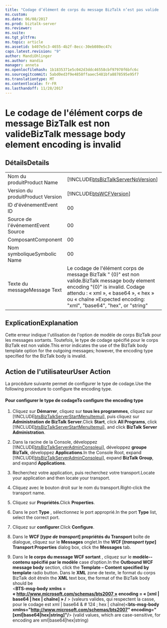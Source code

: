 ```yaml
---
title: "Codage d’élément de corps du message BizTalk n’est pas valide | Documents Microsoft"
ms.custom: 
ms.date: 06/08/2017
ms.prod: biztalk-server
ms.reviewer: 
ms.suite: 
ms.tgt_pltfrm: 
ms.topic: article
ms.assetid: b407e5c3-4655-4b2f-8ecc-30eb080ec47c
caps.latest.revision: "9"
author: MandiOhlinger
ms.author: mandia
manager: anneta
ms.openlocfilehash: 1b1835371e5c042d3ddc46558cbf97970f6bfc6c
ms.sourcegitcommit: 5abd0ed3f9e4858ffaaec5481bfa8878595e95f7
ms.translationtype: MT
ms.contentlocale: fr-FR
ms.lasthandoff: 11/28/2017
---
```

# <a name="biztalk-message-body-element-encoding-is-invalid"></a><span data-ttu-id="ebaa3-102">Le codage de l'élément corps de message BizTalk est non valide</span><span class="sxs-lookup"><span data-stu-id="ebaa3-102">BizTalk message body element encoding is invalid</span></span>
## <a name="details"></a><span data-ttu-id="ebaa3-103">Détails</span><span class="sxs-lookup"><span data-stu-id="ebaa3-103">Details</span></span>  
  
|||  
|-|-|  
|<span data-ttu-id="ebaa3-104">Nom du produit</span><span class="sxs-lookup"><span data-stu-id="ebaa3-104">Product Name</span></span>|[!INCLUDE[btsBizTalkServerNoVersion](../includes/btsbiztalkservernoversion-md.md)]|  
|<span data-ttu-id="ebaa3-105">Version du produit</span><span class="sxs-lookup"><span data-stu-id="ebaa3-105">Product Version</span></span>|[!INCLUDE[btsWCFVersion](../includes/btswcfversion-md.md)]|  
|<span data-ttu-id="ebaa3-106">ID d'événement</span><span class="sxs-lookup"><span data-stu-id="ebaa3-106">Event ID</span></span>|<span data-ttu-id="ebaa3-107">0</span><span class="sxs-lookup"><span data-stu-id="ebaa3-107">0</span></span>|  
|<span data-ttu-id="ebaa3-108">Source de l'événement</span><span class="sxs-lookup"><span data-stu-id="ebaa3-108">Event Source</span></span>|<span data-ttu-id="ebaa3-109">0</span><span class="sxs-lookup"><span data-stu-id="ebaa3-109">0</span></span>|  
|<span data-ttu-id="ebaa3-110">Composant</span><span class="sxs-lookup"><span data-stu-id="ebaa3-110">Component</span></span>|<span data-ttu-id="ebaa3-111">0</span><span class="sxs-lookup"><span data-stu-id="ebaa3-111">0</span></span>|  
|<span data-ttu-id="ebaa3-112">Nom symbolique</span><span class="sxs-lookup"><span data-stu-id="ebaa3-112">Symbolic Name</span></span>|<span data-ttu-id="ebaa3-113">0</span><span class="sxs-lookup"><span data-stu-id="ebaa3-113">0</span></span>|  
|<span data-ttu-id="ebaa3-114">Texte du message</span><span class="sxs-lookup"><span data-stu-id="ebaa3-114">Message Text</span></span>|<span data-ttu-id="ebaa3-115">Le codage de l'élément corps de message BizTalk " {0}" est non valide.</span><span class="sxs-lookup"><span data-stu-id="ebaa3-115">BizTalk message body element encoding "{0}" is invalid.</span></span> <span data-ttu-id="ebaa3-116">Codage attendu : « xml », « base64 », « hex » ou « chaîne »</span><span class="sxs-lookup"><span data-stu-id="ebaa3-116">Expected encoding: "xml", "base64", "hex", or "string"</span></span>|  
  
## <a name="explanation"></a><span data-ttu-id="ebaa3-117">Explication</span><span class="sxs-lookup"><span data-stu-id="ebaa3-117">Explanation</span></span>  
 <span data-ttu-id="ebaa3-118">Cette erreur indique l'utilisation de l'option de modèle de corps BizTalk pour les messages sortants. Toutefois, le type de codage spécifié pour le corps BizTalk est non valide.</span><span class="sxs-lookup"><span data-stu-id="ebaa3-118">This error indicates the use of the BizTalk body template option for the outgoing messages; however, the encoding type specified for the BizTalk body is invalid.</span></span>  
  
## <a name="user-action"></a><span data-ttu-id="ebaa3-119">Action de l'utilisateur</span><span class="sxs-lookup"><span data-stu-id="ebaa3-119">User Action</span></span>  
 <span data-ttu-id="ebaa3-120">La procédure suivante permet de configurer le type de codage.</span><span class="sxs-lookup"><span data-stu-id="ebaa3-120">Use the following procedure to configure the encoding type.</span></span>  
  
#### <a name="to-configure-the-encoding-type"></a><span data-ttu-id="ebaa3-121">Pour configurer le type de codage</span><span class="sxs-lookup"><span data-stu-id="ebaa3-121">To configure the encoding type</span></span>  
  
1.  <span data-ttu-id="ebaa3-122">Cliquez sur **Démarrer**, cliquez sur **tous les programmes**, cliquez sur [!INCLUDE[btsBizTalkServerStartMenuItemui](../includes/btsbiztalkserverstartmenuitemui-md.md)], puis cliquez sur **Administration de BizTalk Server**.</span><span class="sxs-lookup"><span data-stu-id="ebaa3-122">Click **Start**, click **All Programs**, click [!INCLUDE[btsBizTalkServerStartMenuItemui](../includes/btsbiztalkserverstartmenuitemui-md.md)], and click **BizTalk Server Administration**.</span></span>  
  
2.  <span data-ttu-id="ebaa3-123">Dans la racine de la Console, développez [!INCLUDE[btsBizTalkServerAdminConsoleui](../includes/btsbiztalkserveradminconsoleui-md.md)], développez **groupe BizTalk**, développez **Applications**.</span><span class="sxs-lookup"><span data-stu-id="ebaa3-123">In the Console Root, expand [!INCLUDE[btsBizTalkServerAdminConsoleui](../includes/btsbiztalkserveradminconsoleui-md.md)], expand **BizTalk Group**, and expand  **Applications**.</span></span>  
  
3.  <span data-ttu-id="ebaa3-124">Recherchez votre application, puis recherchez votre transport.</span><span class="sxs-lookup"><span data-stu-id="ebaa3-124">Locate your application and then locate your transport.</span></span>  
  
4.  <span data-ttu-id="ebaa3-125">Cliquez avec le bouton droit sur le nom du transport.</span><span class="sxs-lookup"><span data-stu-id="ebaa3-125">Right-click the transport name.</span></span>  
  
5.  <span data-ttu-id="ebaa3-126">Cliquez sur **Propriétés**.</span><span class="sxs-lookup"><span data-stu-id="ebaa3-126">Click **Properties**.</span></span>  
  
6.  <span data-ttu-id="ebaa3-127">Dans le port **Type** , sélectionnez le port approprié.</span><span class="sxs-lookup"><span data-stu-id="ebaa3-127">In the port **Type** list, select the correct port.</span></span>  
  
7.  <span data-ttu-id="ebaa3-128">Cliquez sur **configurer**.</span><span class="sxs-lookup"><span data-stu-id="ebaa3-128">Click **Configure**.</span></span>  
  
8.  <span data-ttu-id="ebaa3-129">Dans le **WCF [***type de transport***] propriétés du Transport** boîte de dialogue, cliquez sur le **Messages** onglet.</span><span class="sxs-lookup"><span data-stu-id="ebaa3-129">In the **WCF [***transport type***] Transport Properties** dialog box, click the **Messages** tab.</span></span>  
  
9. <span data-ttu-id="ebaa3-130">Dans le **le corps du message WCF sortant** , cliquez sur le **modèle--contenu spécifié par le modèle** case d’option.</span><span class="sxs-lookup"><span data-stu-id="ebaa3-130">In the **Outbound WCF message body** section, click the **Template – Content specified by template** radio button.</span></span> <span data-ttu-id="ebaa3-131">Dans le **XML** zone de texte, le format du corps BizTalk doit être</span><span class="sxs-lookup"><span data-stu-id="ebaa3-131">In the **XML** text box, the format of the BizTalk body should be</span></span>   
    <span data-ttu-id="ebaa3-132">\<**BTS-msg-body xmlns = « http://www.microsoft.com/schemas/bts2007 » encoding = « [xml &#124; base64 &#124; hex &#124; chaîne] » /** \> (valeurs valides, qui respectent la casse, pour le codage est xml &#124; base64 & # 124 ; hex &#124; chaîne)</span><span class="sxs-lookup"><span data-stu-id="ebaa3-132">\<**bts-msg-body xmlns="http://www.microsoft.com/schemas/bts2007" encoding="[xml&#124;base64&#124;hex&#124;string]"/**\>  (valid values, which are case-sensitive, for encoding are xml&#124;base64&#124;hex&#124;string)</span></span>